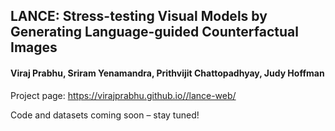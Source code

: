 ## LANCE: Stress-testing Visual Models by Generating Language-guided Counterfactual Images
#### Viraj Prabhu, Sriram Yenamandra, Prithvijit Chattopadhyay, Judy Hoffman

Project page: https://virajprabhu.github.io//lance-web/

Code and datasets coming soon – stay tuned!
